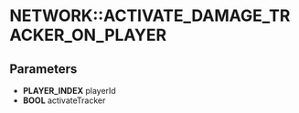 # NETWORK::ACTIVATE_DAMAGE_TRACKER_ON_PLAYER

## Parameters
* **PLAYER_INDEX** playerId
* **BOOL** activateTracker